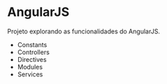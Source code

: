 # AngularJS
Projeto explorando as funcionalidades do AngularJS.

- Constants
- Controllers
- Directives
- Modules
- Services
